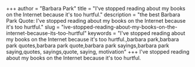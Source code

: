 +++
author = "Barbara Park"
title = "I've stopped reading about my books on the Internet because it's too hurtful."
description = "the best Barbara Park Quote: I've stopped reading about my books on the Internet because it's too hurtful."
slug = "ive-stopped-reading-about-my-books-on-the-internet-because-its-too-hurtful"
keywords = "I've stopped reading about my books on the Internet because it's too hurtful.,barbara park,barbara park quotes,barbara park quote,barbara park sayings,barbara park saying,quotes, sayings,quote, saying, motivation"
+++
I've stopped reading about my books on the Internet because it's too hurtful.
